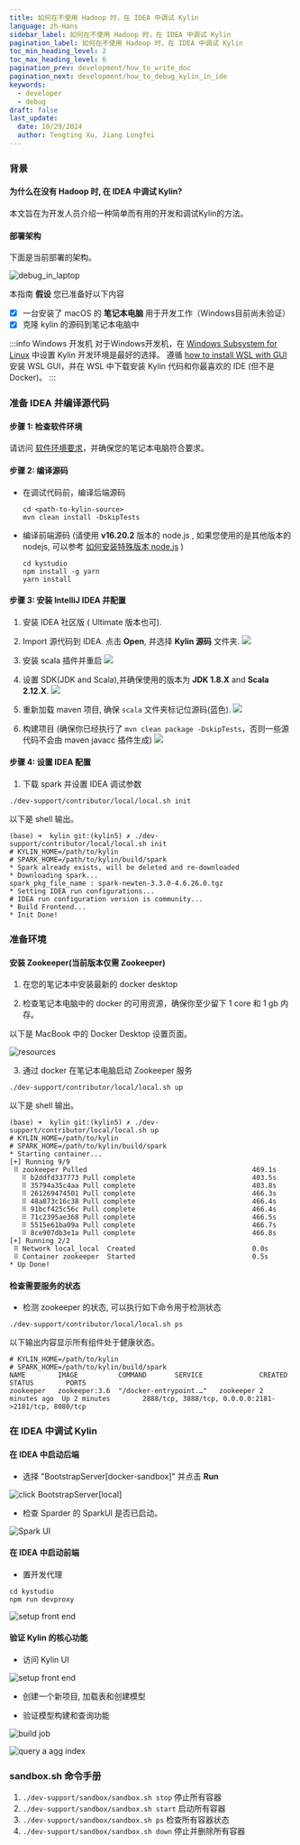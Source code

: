```yaml
---
title: 如何在不使用 Hadoop 时，在 IDEA 中调试 Kylin
language: zh-Hans
sidebar_label: 如何在不使用 Hadoop 时，在 IDEA 中调试 Kylin
pagination_label: 如何在不使用 Hadoop 时，在 IDEA 中调试 Kylin
toc_min_heading_level: 2
toc_max_heading_level: 6
pagination_prev: development/how_to_write_doc
pagination_next: development/how_to_debug_kylin_in_ide
keywords:
  - developer
  - debug
draft: false
last_update:
  date: 10/29/2024
  author: Tengting Xu, Jiang Longfei
---
```


### 背景

#### 为什么在没有 Hadoop 时, 在 IDEA 中调试 Kylin?

本文旨在为开发人员介绍一种简单而有用的开发和调试Kylin的方法。

#### 部署架构

下面是当前部署的架构。

![debug_in_laptop](images/how_to_debug_kylin_in_local/laptop.png)

本指南 **假设** 您已准备好以下内容

- [X] 一台安装了 macOS 的 **笔记本电脑** 用于开发工作（Windows目前尚未验证）
- [X] 克隆 kylin 的源码到笔记本电脑中

:::info Windows 开发机
对于Windows开发机，在 [Windows Subsystem for Linux](https://learn.microsoft.com/en-us/windows/wsl/about) 中设置 Kylin
开发环境是最好的选择。
遵循 [how to install WSL with GUI](https://learn.microsoft.com/en-us/windows/wsl/tutorials/gui-apps) 安装 WSL GUI，并在
WSL 中下载安装 Kylin 代码和你最喜欢的 IDE (但不是 Docker)。
:::

### 准备 IDEA 并编译源代码

#### 步骤 1: 检查软件环境

请访问 [软件环境要求](how_to_package#software_reqiurement)，并确保您的笔记本电脑符合要求。

#### 步骤 2: 编译源码

- 在调试代码前，编译后端源码

    ```shell
    cd <path-to-kylin-source>
    mvn clean install -DskipTests
    ```

- 编译前端源码
  (请使用 **v16.20.2** 版本的 node.js , 如果您使用的是其他版本的 nodejs,
  可以参考 [如何安装特殊版本 node.js](how_to_package#install_other_node) )

    ```shell
    cd kystudio
    npm install -g yarn
    yarn install
    ```

#### 步骤 3: 安装 IntelliJ IDEA 并配置

1. 安装 IDEA 社区版 ( Ultimate 版本也可).

2. Import 源代码到 IDEA. 点击 **Open**, 并选择 **Kylin 源码** 文件夹.
   ![](images/how_to_debug_kylin_in_local/OPEN_KYLIN_PROJECT.png)

3. 安装 scala 插件并重启
   ![](images/how_to_debug_kylin_in_local/IDEA_Install_Scala_plugin.png)

4. 设置 SDK(JDK and Scala),并确保使用的版本为 **JDK 1.8.X** and **Scala 2.12.X**.
   ![](images/how_to_debug_kylin_in_local/IDEA_Notify_Install_SDK.png)

5. 重新加载 maven 项目, 确保 `scala` 文件夹标记位源码(蓝色).
   ![](images/how_to_debug_kylin_in_local/IDEA_RELOAD_ALL_MAVEN_PROJECT.png)

6. 构建项目 (确保你已经执行了 `mvn clean package -DskipTests`，否则一些源代码不会由 maven javacc 插件生成)
   ![](images/how_to_debug_kylin_in_local/PROJECT_BUILD_SUCCEED.png)

#### 步骤 4: 设置 IDEA 配置

1. 下载 spark 并设置 IDEA 调试参数

  ```shell
  ./dev-support/contributor/local/local.sh init
  ```

以下是 shell 输出。

```
(base) ➜  kylin git:(kylin5) ✗ ./dev-support/contributor/local/local.sh init
# KYLIN_HOME=/path/to/kylin
# SPARK_HOME=/path/to/kylin/build/spark
* Spark already exists, will be deleted and re-downloaded
* Downloading spark...
spark_pkg_file_name : spark-newten-3.3.0-4.6.26.0.tgz
* Setting IDEA run configurations...
# IDEA run configuration version is community...
* Build Frontend...
* Init Done!
```

### 准备环境

#### 安装 Zookeeper(当前版本仅需 Zookeeper)

1. 在您的笔记本中安装最新的 docker desktop

2. 检查笔记本电脑中的 docker 的可用资源，确保你至少留下 1 core 和 1 gb 内存。

以下是 MacBook 中的 Docker Desktop 设置页面。

![resources](images/how_to_debug_kylin_in_local/docker-engine-resource.png)

3. 通过 docker 在笔记本电脑启动 Zookeeper 服务

  ```shell
  ./dev-support/contributor/local/local.sh up
  ```

以下是 shell 输出。

```
(base) ➜  kylin git:(kylin5) ✗ ./dev-support/contributor/local/local.sh up
# KYLIN_HOME=/path/to/kylin
# SPARK_HOME=/path/to/kylin/build/spark
* Starting container...
[+] Running 9/9
 ⠿ zookeeper Pulled                                         469.1s
   ⠿ b2ddfd337773 Pull complete                             403.5s
   ⠿ 35794a35c4aa Pull complete                             403.8s
   ⠿ 261269474501 Pull complete                             466.3s
   ⠿ 48a873c16c38 Pull complete                             466.4s
   ⠿ 91bcf425c56c Pull complete                             466.4s
   ⠿ 71c2395ae368 Pull complete                             466.5s
   ⠿ 5515e61ba09a Pull complete                             466.7s
   ⠿ 8ce907db3e1a Pull complete                             466.8s
[+] Running 2/2
 ⠿ Network local_local  Created                             0.0s
 ⠿ Container zookeeper  Started                             0.5s
* Up Done!
```

#### 检查需要服务的状态

- 检测 zookeeper 的状态, 可以执行如下命令用于检测状态

```shell
./dev-support/contributor/local/local.sh ps
```

以下输出内容显示所有组件处于健康状态。

```
# KYLIN_HOME=/path/to/kylin
# SPARK_HOME=/path/to/kylin/build/spark
NAME        IMAGE          COMMAND       SERVICE              CREATED        STATUS        PORTS
zookeeper   zookeeper:3.6  "/docker-entrypoint.…"   zookeeper 2 minutes ago  Up 2 minutes        2888/tcp, 3888/tcp, 0.0.0.0:2181->2181/tcp, 8080/tcp
```

### 在 IDEA 中调试 Kylin

#### 在 IDEA 中启动后端

- 选择 "BootstrapServer[docker-sandbox]" 并点击 **Run**

![click BootstrapServer[local]](images/how_to_debug_kylin_in_local/RUN_KYLIN_IN_IDEA.png)

- 检查 Sparder 的 SparkUI 是否已启动。

![Spark UI](images/how_to_debug_kylin_in_local/spark_ui.png)

#### 在 IDEA 中启动前端

- 置开发代理

```shell
cd kystudio
npm run devproxy
```

![setup front end](images/how_to_debug_kylin_in_local/start_front_end.png)

#### 验证 Kylin 的核心功能

- 访问 Kylin UI

![setup front end](images/how_to_debug_kylin_in_local/kylin_ui.png)

- 创建一个新项目, 加载表和创建模型

- 验证模型构建和查询功能

![build job](images/how_to_debug_kylin_in_local/local-build-succeed.png)

![query a agg index](images/how_to_debug_kylin_in_local/local-query-succeed.png)

### sandbox.sh 命令手册

1. `./dev-support/sandbox/sandbox.sh stop` 停止所有容器
2. `./dev-support/sandbox/sandbox.sh start` 启动所有容器
3. `./dev-support/sandbox/sandbox.sh ps` 检查所有容器状态
4. `./dev-support/sandbox/sandbox.sh down` 停止并删除所有容器
